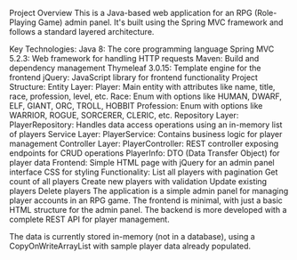 Project Overview
This is a Java-based web application for an RPG (Role-Playing Game) admin panel. It's built using the Spring MVC framework and follows a standard layered architecture.

Key Technologies:
Java 8: The core programming language
Spring MVC 5.2.3: Web framework for handling HTTP requests
Maven: Build and dependency management
Thymeleaf 3.0.15: Template engine for the frontend
jQuery: JavaScript library for frontend functionality
Project Structure:
Entity Layer:
Player: Main entity with attributes like name, title, race, profession, level, etc.
Race: Enum with options like HUMAN, DWARF, ELF, GIANT, ORC, TROLL, HOBBIT
Profession: Enum with options like WARRIOR, ROGUE, SORCERER, CLERIC, etc.
Repository Layer:
PlayerRepository: Handles data access operations using an in-memory list of players
Service Layer:
PlayerService: Contains business logic for player management
Controller Layer:
PlayerController: REST controller exposing endpoints for CRUD operations
PlayerInfo: DTO (Data Transfer Object) for player data
Frontend:
Simple HTML page with jQuery for an admin panel interface
CSS for styling
Functionality:
List all players with pagination
Get count of all players
Create new players with validation
Update existing players
Delete players
The application is a simple admin panel for managing player accounts in an RPG game. The frontend is minimal, with just a basic HTML structure for the admin panel. The backend is more developed with a complete REST API for player management.

The data is currently stored in-memory (not in a database), using a CopyOnWriteArrayList with sample player data already populated.
